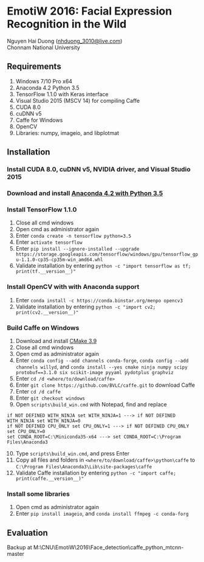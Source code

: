 # EmotiW 2016: Facial Expression Recognition in the Wild
Nguyen Hai Duong (nhduong_3010@live.com)  
Chonnam National University

## Requirements
1. Windows 7/10 Pro x64
2. Anaconda 4.2 Python 3.5
3. TensorFlow 1.1.0 with Keras interface
4. Visual Studio 2015 (MSCV 14) for compiling Caffe
5. CUDA 8.0
6. cuDNN v5
7. Caffe for Windows
8. OpenCV
9. Libraries: numpy, imageio, and libplotmat
## Installation
### Install CUDA 8.0, cuDNN v5, NVIDIA driver, and Visual Studio 2015
### Download and install [Anaconda 4.2 with Python 3.5](https://repo.continuum.io/archive/Anaconda3-4.2.0-Windows-x86_64.exe)
### Install TensorFlow 1.1.0
1. Close all cmd windows
2. Open cmd as administrator again
3. Enter `conda create -n tensorflow python=3.5`
4. Enter `activate tensorflow`
5. Enter `pip install --ignore-installed --upgrade https://storage.googleapis.com/tensorflow/windows/gpu/tensorflow_gpu-1.1.0-cp35-cp35m-win_amd64.whl`
6. Validate installation by entering `python -c "import tensorflow as tf; print(tf.__version__)"`
### Install OpenCV with with Anaconda support
1. Enter `conda install -c https://conda.binstar.org/menpo opencv3`
2. Validate installation by entering `python -c "import cv2; print(cv2.__version__)"`
### Build Caffe on Windows
1. Download and install [CMake 3.9](https://cmake.org/files/v3.9/cmake-3.9.0-rc5-win64-x64.msi)
2. Close all cmd windows
3. Open cmd as administrator again
4. Enter `conda config --add channels conda-forge`, `conda config --add channels willyd`, and `conda install --yes cmake ninja numpy scipy protobuf==3.1.0 six scikit-image pyyaml pydotplus graphviz`
5. Enter `cd /d <where/to/download/caffe>`
6. Enter `git clone https://github.com/BVLC/caffe.git` to download Caffe
7. Enter `cd /d caffe`
8. Enter `git checkout windows`
9. Open `scripts\build_win.cmd` with Notepad, find and replace
```
if NOT DEFINED WITH_NINJA set WITH_NINJA=1 ---> if NOT DEFINED WITH_NINJA set WITH_NINJA=0
if NOT DEFINED CPU_ONLY set CPU_ONLY=1 ---> if NOT DEFINED CPU_ONLY set CPU_ONLY=0
set CONDA_ROOT=C:\Miniconda35-x64 ---> set CONDA_ROOT=C:\Program Files\Anaconda3
```
10. Type `scripts\build_win.cmd`, and press Enter
11. Copy all files and folders in `<where/to/download/caffe>\python\caffe` to `C:\Program Files\Anaconda3\Lib\site-packages\caffe`
12. Validate Caffe installation by entering `python -c "import caffe; print(caffe.__version__)"`
### Install some libraries
1. Open cmd as administrator again
2. Enter `pip install imageio`, and `conda install ffmpeg -c conda-forg`
## Evaluation

Backup at
M:\CNU\EmotiW\2016\Face_detection\caffe_python_mtcnn-master